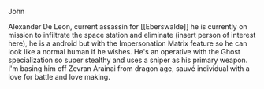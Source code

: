 John

Alexander De Leon, current assassin for [[Eberswalde]] he is currently on mission to infiltrate the space station and eliminate (insert person of interest here), he is a android but with the Impersonation Matrix feature so he can look like a normal human if he wishes. He's an operative with the Ghost specialization so super stealthy and uses a sniper as his primary weapon. I'm basing him off Zevran Arainai from dragon age, sauvé individual with a love for battle and love making.

